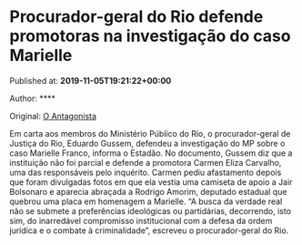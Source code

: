 
# Procurador-geral do Rio defende promotoras na investigação do caso Marielle

Published at: **2019-11-05T19:21:22+00:00**

Author: ****

Original: [O Antagonista](https://www.oantagonista.com/brasil/procurador-geral-do-rio-defende-promotoras-na-investigacao-do-caso-marielle/)

Em carta aos membros do Ministério Público do Rio, o procurador-geral de Justiça do Rio, Eduardo Gussem, defendeu a investigação do MP sobre o caso Marielle Franco, informa o Estadão.
No documento, Gussem diz que a instituição não foi parcial e defende a promotora Carmen Eliza Carvalho, uma das responsáveis pelo inquérito.
Carmen pediu afastamento depois que foram divulgadas fotos em que ela vestia uma camiseta de apoio a Jair Bolsonaro e aparecia abraçada a Rodrigo Amorim, deputado estadual que quebrou uma placa em homenagem a Marielle.
“A busca da verdade real não se submete a preferências ideológicas ou partidárias, decorrendo, isto sim, do inarredável compromisso institucional com a defesa da ordem jurídica e o combate à criminalidade”, escreveu o procurador-geral do Rio.
